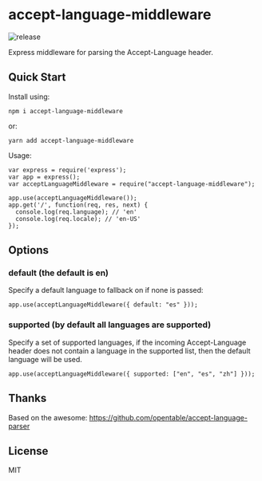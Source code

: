 # accept-language-middleware

![release](https://github.com/chrisprobably/accept-language-middleware/workflows/release/badge.svg)

Express middleware for parsing the Accept-Language header.

## Quick Start

Install using:

`npm i accept-language-middleware`

or:

`yarn add accept-language-middleware`

Usage:

```
var express = require('express');
var app = express();
var acceptLanguageMiddleware = require("accept-language-middleware");

app.use(acceptLanguageMiddleware());
app.get('/', function(req, res, next) {
  console.log(req.language); // 'en'
  console.log(req.locale); // 'en-US'
});
```

## Options

### default (the default is en)

Specify a default language to fallback on if none is passed:

```
app.use(acceptLanguageMiddleware({ default: "es" }));
```

### supported (by default all languages are supported)

Specify a set of supported languages, if the incoming Accept-Language header does not contain a language in the supported list, then the default language will be used.

```
app.use(acceptLanguageMiddleware({ supported: ["en", "es", "zh"] }));
```

## Thanks

Based on the awesome: https://github.com/opentable/accept-language-parser

## License

MIT
